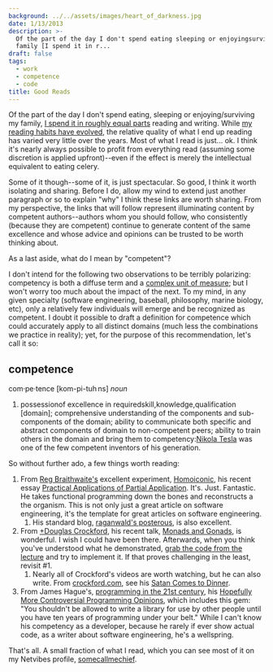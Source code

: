 ```yaml
---
background: ../../assets/images/heart_of_darkness.jpg
date: 1/13/2013
description: >-
  Of the part of the day I don't spend eating sleeping or enjoyingsurviving my
  family [I spend it in r...
draft: false
tags:
  - work
  - competence
  - code
title: Good Reads
---
```


Of the part of the day I don't spend eating, sleeping or enjoying/surviving my family, [I spend it in roughly equal parts](https://www.rescuetime.com/) reading and writing. While [my reading habits have evolved](http://objrefnotset.blogspot.com/2012/05/impulse-and-optimism.html), the relative quality of what I end up reading has varied very little over the years. Most of what I read is just... ok. I think it's nearly always possible to profit from everything read (assuming some discretion is applied upfront)--even if the effect is merely the intellectual equivalent to eating celery.

Some of it though--some of it, is just spectacular. So good, I think it worth isolating and sharing. Before I do, allow my wind to extend just another paragraph or so to explain "why" I think these links are worth sharing. From my perspective, the links that will follow represent illuminating content by competent authors--authors whom you should follow, who consistently (because they are competent) continue to generate content of the same excellence and whose advice and opinions can be trusted to be worth thinking about.

As a last aside, what do I mean by "competent"?

I don't intend for the following two observations to be terribly polarizing: competency is both a diffuse term and a [complex unit of measure](http://objrefnotset.blogspot.com/2012/10/complex-units-of-measure.html); but I won't worry too much about the impact of the next. To my mind, in any given specialty (software engineering, baseball, philosophy, marine biology, etc), only a relatively few individuals will emerge and be recognized as competent. I doubt it possible to draft a definition for competence which could accurately apply to all distinct domains (much less the combinations we practice in reality); yet, for the purpose of this recommendation, let's call it so:

## competence

com·pe·tence \[kom\-pi-tuh ns\] *noun*

1. possessionof excellence in requiredskill,knowledge,qualification \[domain\]; comprehensive understanding of the components and sub-components of the domain; ability to communicate both specific and abstract components of domain to non-competent peers; ability to train others in the domain and bring them to competency:[Nikola Tesla](http://en.wikipedia.org/wiki/Nikola_Tesla) was one of the few competent inventors of his generation.

So without further ado, a few things worth reading:

1. From [Reg Braithwaite's](http://braythwayt.com/) excellent experiment, [Homoiconic](https://github.com/raganwald/homoiconic), his recent essay [Practical Applications of Partial Application](https://github.com/raganwald/homoiconic/blob/master/2013/01/practical-applications-of-partial-application.md). It's. Just. Fantastic. He takes functional programming down the bones and reconstructs a the organism. This is not only just a great article on software engineering, it's the template for great articles on software engineering.
   1. His standard blog, [raganwald's posterous](http://raganwald.posterous.com/), is also excellent.
1. From [+Douglas Crockford](http://plus.google.com/118095276221607585885), his recent talk, [Monads and Gonads](http://www.youtube.com/watch?v=dkZFtimgAcM), is wonderful. I wish I could have been there. Afterwards, when you think you've understood what he demonstrated, [grab the code from the lecture](https://github.com/douglascrockford/monad) and try to implement it. If that proves challenging in the least, revisit #1.
   1. Nearly all of Crockford's videos are worth watching, but he can also write. From [crockford.com](http://crockford.com/), see his [Satan Comes to Dinner](http://satan%20comes%20to%20dinner/).
1. From James Hague's, [programming in the 21st century](http://prog21.dadgum.com/), his [Hopefully More Controversial Programming Opinions](http://prog21.dadgum.com/149.html), which includes this gem: "You shouldn't be allowed to write a library for use by other people until you have ten years of programming under your belt." While I can't know his competency as a developer, because he rarely if ever show actual code, as a writer about software engineering, he's a wellspring.

That's all. A small fraction of what I read, which you can see most of it on my Netvibes profile, [somecallmechief](http://www.netvibes.com/somecallmechief).
